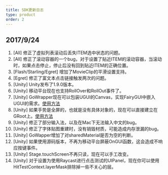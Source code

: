 ```yaml
---
title: SDK更新日志
type: product
order: 2
---
```


## 2017/9/24

1. [All] 修正了虚拟列表滚动后丢失ITEM选中状态的问题。
2. [All] 修正了滚动容器的一个bug，对于设置了贴近ITEM的滚动容器，当滚动时，如果点击停止，停止后没有回到贴近ITEM的正确位置。
3. [Flash/Starling/Egret] 增加了MovieClip的平滑设置支持。
4. [Egret] 修正了富文本点击链接触发两次的问题。
5. [Unity] Unity发布了1.9.0版本。
6. [Unity] 移动平台现在也支持RollOver和RollOut事件了。
7. [Unity] GoWrapper现在可以包装UGUI的Canvas，实现FairyGUI中嵌入UGUI的需求。[使用方法](../guide/unity/insert3d.html#插入Canvas)
8. [Unity] 如果手势是全屏的，也就是没有具体对象的，现在可以直接建立在GRoot上。[使用方法](../guide/unity/input.html#手势)
9. [Unity] 修正了部分输入法，以及在Mac下无法输入中文的bug。
10. [Unity] 修正了字体贴图重建时，没有销毁材质，可能造成内存泄漏的bug。
11. [Unity] GoWapper增加了对sharedMaterial是否为空的判断。
12. [Unity] 如果使用源码版本，不再为移动平台屏蔽OnGUI函数，这会造成不响应按键事件。
13. [Unity] Stage.touchScreen不再只读，现在可以手工改变。
14. [Unity] 对于设置为使用Raycast进行点击测试的UIPanel，现在你可以使用HitTestContext.layerMask排除掉一些不关心的层。